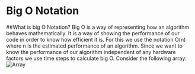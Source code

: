 # Big O Notation
##What is big O Notation?
Big O is a way of representing how an algorithm behaves mathematically. 
It is a way of showing the performance of our code in order to know 
how efficient it is. For this we use the notation O(n) where n is the
estimated performance of an algorithm. Since we want to know the performance
of our algorithm independent of any hardware factors we use time steps 
to calculate big O. Consider the following array:
![Array](array.PNG)
